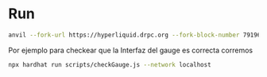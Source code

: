 # Run

```bash
anvil --fork-url https://hyperliquid.drpc.org --fork-block-number 7919677 --port 8545
```

Por ejemplo para checkear que la Interfaz del gauge es correcta corremos
```bash
npx hardhat run scripts/checkGauge.js --network localhost
```
